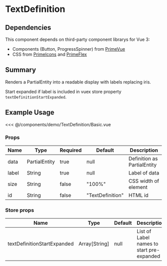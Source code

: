 <script setup>
import Basic from './demo/TextDefinition/Basic.vue'
</script>

# TextDefinition

## Dependencies

This component depends on third-party component librarys for Vue 3:

- Components (Button, ProgressSpinner) from [PrimeVue](https://www.primefaces.org/primevue/)
- CSS from [PrimeIcons](https://www.primefaces.org/showcase/icons.xhtml) and [PrimeFlex](https://www.primefaces.org/primeflex/)

## Summary

Renders a PartialEntity into a readable display with labels replacing iris.

Start expanded if label is included in vuex store property `textDefinitionStartExpanded`.

## Example Usage

<DemoContainer>
  <Basic/>
</DemoContainer>

<<< @/components/demo/TextDefinition/Basic.vue

### Props

| Name | Type | Required | Default | Description |
| ---- | ---- | ---- |------- | ----------- |
| data | PartialEntity | true | null | Definition as PartialEntity |
| label | String | true | null | Label of data |
| size | String | false | "100%" | CSS width of element |
| id   | String | false | "TextDefinition" | HTML id |

### Store props

| Name | Type | Default | Description |
| ---- | ---- | ---- | ---- |
| textDefinitionStartExpanded | Array[String] | null | List of Label names to start pre-expanded |
